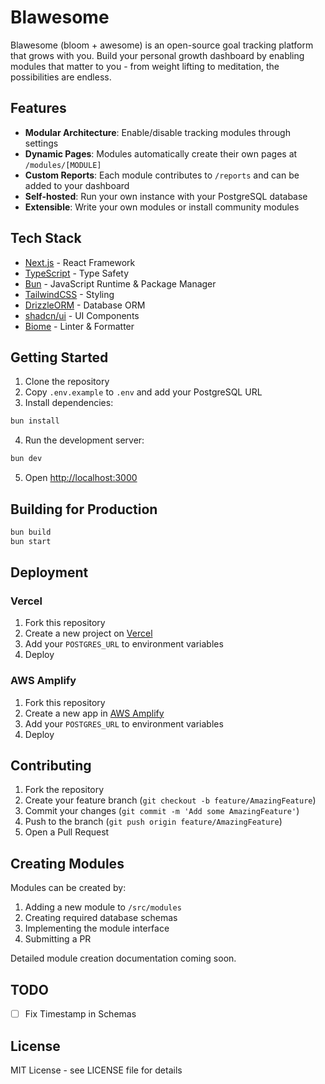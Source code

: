 # Blawesome

Blawesome (bloom + awesome) is an open-source goal tracking platform that grows with you. Build your personal growth dashboard by enabling modules that matter to you - from weight lifting to meditation, the possibilities are endless.

## Features

- **Modular Architecture**: Enable/disable tracking modules through settings
- **Dynamic Pages**: Modules automatically create their own pages at `/modules/[MODULE]`
- **Custom Reports**: Each module contributes to `/reports` and can be added to your dashboard
- **Self-hosted**: Run your own instance with your PostgreSQL database
- **Extensible**: Write your own modules or install community modules

## Tech Stack

- [Next.js](https://nextjs.org) - React Framework
- [TypeScript](https://www.typescriptlang.org/) - Type Safety
- [Bun](https://bun.sh) - JavaScript Runtime & Package Manager
- [TailwindCSS](https://tailwindcss.com) - Styling
- [DrizzleORM](https://orm.drizzle.team) - Database ORM
- [shadcn/ui](https://ui.shadcn.com) - UI Components
- [Biome](https://biomejs.dev) - Linter & Formatter

## Getting Started

1. Clone the repository
2. Copy `.env.example` to `.env` and add your PostgreSQL URL
3. Install dependencies:
```bash
bun install
```

4. Run the development server:
```bash
bun dev
```

5. Open [http://localhost:3000](http://localhost:3000)

## Building for Production

```bash
bun build
bun start
```

## Deployment

### Vercel
1. Fork this repository
2. Create a new project on [Vercel](https://vercel.com)
3. Add your `POSTGRES_URL` to environment variables
4. Deploy

### AWS Amplify
1. Fork this repository
2. Create a new app in [AWS Amplify](https://aws.amazon.com/amplify/)
3. Add your `POSTGRES_URL` to environment variables
4. Deploy

## Contributing

1. Fork the repository
2. Create your feature branch (`git checkout -b feature/AmazingFeature`)
3. Commit your changes (`git commit -m 'Add some AmazingFeature'`)
4. Push to the branch (`git push origin feature/AmazingFeature`)
5. Open a Pull Request

## Creating Modules

Modules can be created by:
1. Adding a new module to `/src/modules`
2. Creating required database schemas
3. Implementing the module interface
4. Submitting a PR

Detailed module creation documentation coming soon.

## TODO

- [ ] Fix Timestamp in Schemas

## License

MIT License - see LICENSE file for details